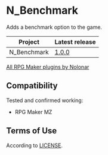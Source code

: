 # N_Benchmark
Adds a benchmark option to the game.

| Project     | Latest release   |
| ----------- | ---------------- |
| N_Benchmark | [1.0.0][release] |

[All RPG Maker plugins by Nolonar][hub]

## Compatibility
Tested and confirmed working:
- RPG Maker MZ

## Terms of Use
According to [LICENSE](LICENSE).

  [hub]: https://github.com/Nolonar/RM_Plugins
  [release]: https://github.com/Nolonar/RM_Plugins-Benchmark/releases/latest/download/N_Benchmark.js
